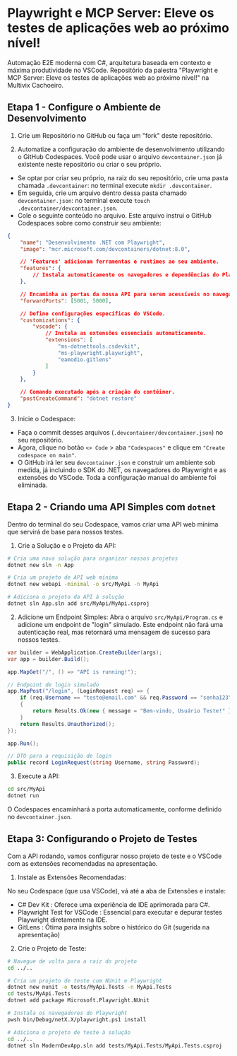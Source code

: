 # Playwright e MCP Server: Eleve os testes de aplicações web ao próximo nível!

Automação E2E moderna com C#, arquitetura baseada em contexto e máxima produtividade no VSCode. Repositório da palestra "Playwright e MCP Server: Eleve os testes de aplicações web ao próximo nível!" na Multivix Cachoeiro.

## Etapa 1 - Configure o Ambiente de Desenvolvimento

1. Crie um Repositório no GitHub ou faça um "fork" deste repositório.

2. Automatize a configuração do ambiente de desenvolvimento utilizando o GitHub Codespaces. Você pode usar o arquivo `devcontainer.json` já existente neste repositório ou criar o seu próprio.
- Se optar por criar seu próprio, na raiz do seu repositório, crie uma pasta chamada `.devcontainer`: no terminal execute `mkdir .devcontainer`.
- Em seguida, crie um arquivo dentro dessa pasta chamado `devcontainer.json`: no terminal execute `touch .devcontainer/devcontainer.json`.
- Cole o seguinte conteúdo no arquivo. Este arquivo instrui o GitHub Codespaces sobre como construir seu ambiente:

```json
{
    "name": "Desenvolvimento .NET com Playwright",
    "image": "mcr.microsoft.com/devcontainers/dotnet:8.0",

    // 'Features' adicionam ferramentas e runtimes ao seu ambiente.
    "features": {
        // Instala automaticamente os navegadores e dependências do Playwright.
    },

    // Encaminha as portas da nossa API para serem acessíveis no navegador.
    "forwardPorts": [5001, 5000],

    // Define configurações específicas do VSCode.
    "customizations": {
        "vscode": {
            // Instala as extensões essenciais automaticamente.
            "extensions": [
                "ms-dotnettools.csdevkit",
                "ms-playwright.playwright",
                "eamodio.gitlens"
            ]
        }
    },

    // Comando executado após a criação do contêiner.
    "postCreateCommand": "dotnet restore"
}
```
3. Inicie o Codespace:
- Faça o commit desses arquivos (`.devcontainer/devcontainer.json`) no seu repositório.
- Agora, clique no botão `<> Code` > aba `"Codespaces"` e clique em `"Create codespace on main"`.
- O GitHub irá ler seu `devcontainer.json` e construir um ambiente sob medida, já incluindo o SDK do .NET, os navegadores do Playwright e as extensões do VSCode. Toda a configuração manual do ambiente foi eliminada.


## Etapa 2 - Criando uma API Simples com `dotnet`

Dentro do terminal do seu Codespace, vamos criar uma API web mínima que servirá de base para nossos testes.

1. Crie a Solução e o Projeto da API:

```bash
# Cria uma nova solução para organizar nossos projetos
dotnet new sln -n App

# Cria um projeto de API web mínima
dotnet new webapi -minimal -o src/MyApi -n MyApi

# Adiciona o projeto da API à solução
dotnet sln App.sln add src/MyApi/MyApi.csproj
```

2. Adicione um Endpoint Simples:
Abra o arquivo `src/MyApi/Program.cs` e adicione um endpoint de "login" simulado. Este endpoint não fará uma autenticação real, mas retornará uma mensagem de sucesso para nossos testes.

```csharp
var builder = WebApplication.CreateBuilder(args);
var app = builder.Build();

app.MapGet("/", () => "API is running!");

// Endpoint de login simulado
app.MapPost("/login", (LoginRequest req) => {
    if (req.Username == "teste@email.com" && req.Password == "senha123")
    {
        return Results.Ok(new { message = "Bem-vindo, Usuário Teste!" });
    }
    return Results.Unauthorized();
});

app.Run();

// DTO para a requisição de login
public record LoginRequest(string Username, string Password);
```

3. Execute a API:

```bash
cd src/MyApi
dotnet run
```

O Codespaces encaminhará a porta automaticamente, conforme definido no `devcontainer.json`.

## Etapa 3: Configurando o Projeto de Testes

Com a API rodando, vamos configurar nosso projeto de teste e o VSCode com as extensões recomendadas na apresentação.

1. Instale as Extensões Recomendadas:

No seu Codespace (que usa VSCode), vá até a aba de Extensões e instale:

- C# Dev Kit : Oferece uma experiência de IDE aprimorada para C#.
- Playwright Test for VSCode : Essencial para executar e depurar testes Playwright diretamente na IDE.
- GitLens : Ótima para insights sobre o histórico do Git (sugerida na apresentação)

2. Crie o Projeto de Teste:

```bash
# Navegue de volta para a raiz do projeto
cd ../..

# Cria um projeto de teste com NUnit e Playwright
dotnet new nunit -o tests/MyApi.Tests -n MyApi.Tests
cd tests/MyApi.Tests
dotnet add package Microsoft.Playwright.NUnit

# Instala os navegadores do Playwright
pwsh bin/Debug/netX.X/playwright.ps1 install 

# Adiciona o projeto de teste à solução
cd ../..
dotnet sln ModernDevApp.sln add tests/MyApi.Tests/MyApi.Tests.csproj
```